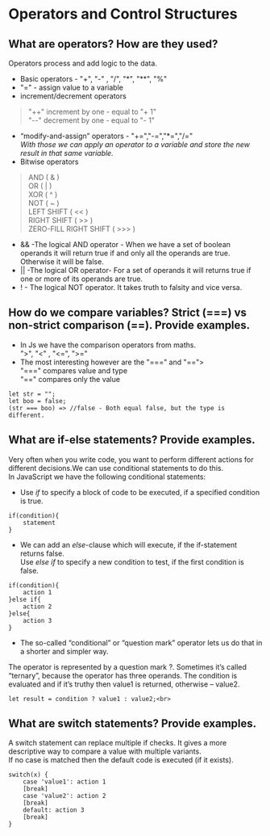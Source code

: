 # Operators and Control Structures

## What are operators? How are they used?

Operators process and add logic to the data.

* Basic operators - "+", "-" , "/", "*", "**", "%"
* "=" - assign value to a variable
* increment/decrement operators <br>
>"++" increment by one - equal to "+ 1"<br>
>"--" decrement by one - equal to "- 1"<br>
* “modify-and-assign” operators - "+=","-=","*=","/="<br>
*With those we can apply an operator to a variable and store the new result in that same variable.*
* Bitwise operators
>AND ( & )<br>
>OR ( | )<br>
>XOR ( ^ )<br>
>NOT ( ~ )<br>
>LEFT SHIFT ( << )<br>
>RIGHT SHIFT ( >> )<br>
>ZERO-FILL RIGHT SHIFT ( >>> )<br>
* && -The logical AND operator - When we have a set of boolean operands it will return true if and only all the operands are true. Otherwise it will be false.
* || -The logical OR operator- For a set of operands it will returns true if one or more of its operands are true.
* ! - The logical NOT  operator. It takes truth to falsity and vice versa. 

## How do we compare variables? Strict (===) vs non-strict comparison (==). Provide examples.
* In Js we have the comparison operators from maths.<br>
">", "<" , "<=", ">="
* The most interesting however are the "===" and "=="><br>
"===" compares value and type <br>
"==" compares only the value<br>
```
let str = "";
let boo = false;
(str === boo) => //false - Both equal false, but the type is different.
```

## What are if-else statements? Provide examples.

Very often when you write code, you want to perform different actions for different decisions.We can use conditional statements to do this.<br>
In JavaScript we have the following conditional statements:<br>
* Use *if* to specify a block of code to be executed, if a specified condition is true.<br>
```
if(condition){
    statement
}
```
* We can add an *else*-clause which will execute, if the if-statement returns false.<br>
Use *else if* to specify a new condition to test, if the first condition is false.<br>
```
if(condition){
    action 1
}else if{
    action 2
}else{
    action 3
}
```
* The so-called “conditional” or “question mark” operator lets us do that in a shorter and simpler way.<br>

The operator is represented by a question mark ?. Sometimes it’s called “ternary”, because the operator has three operands. The condition is evaluated and if it’s truthy then value1 is returned, otherwise – value2.<br>
```
let result = condition ? value1 : value2;<br>
```

## What are switch statements? Provide examples.

A switch statement can replace multiple if checks. It gives a more descriptive way to compare a value with multiple variants.<br>
If no case is matched then the default code is executed (if it exists).<br>
```
switch(x) {
    case 'value1': action 1
    [break]
    case 'value2': action 2
    [break]
    default: action 3
    [break]
}
```
